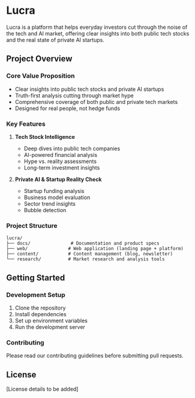 # Lucra

Lucra is a platform that helps everyday investors cut through the noise of the tech and AI market, offering clear insights into both public tech stocks and the real state of private AI startups.

## Project Overview

### Core Value Proposition
- Clear insights into public tech stocks and private AI startups
- Truth-first analysis cutting through market hype
- Comprehensive coverage of both public and private tech markets
- Designed for real people, not hedge funds

### Key Features
1. **Tech Stock Intelligence**
   - Deep dives into public tech companies
   - AI-powered financial analysis
   - Hype vs. reality assessments
   - Long-term investment insights

2. **Private AI & Startup Reality Check**
   - Startup funding analysis
   - Business model evaluation
   - Sector trend insights
   - Bubble detection

### Project Structure
```
lucra/
├── docs/               # Documentation and product specs
├── web/               # Web application (landing page + platform)
├── content/           # Content management (blog, newsletter)
└── research/          # Market research and analysis tools
```

## Getting Started

### Development Setup
1. Clone the repository
2. Install dependencies
3. Set up environment variables
4. Run the development server

### Contributing
Please read our contributing guidelines before submitting pull requests.

## License
[License details to be added] 